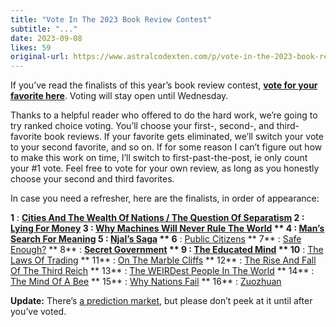```yaml
---
title: "Vote In The 2023 Book Review Contest"
subtitle: "..."
date: 2023-09-08
likes: 59
original-url: https://www.astralcodexten.com/p/vote-in-the-2023-book-review-contest
---
```

If you’ve read the finalists of this year’s book review contest, **[vote for your favorite here](https://forms.gle/yK6Hyv6nt9Kt2X3AA)**. Voting will stay open until Wednesday.

Thanks to a helpful reader who offered to do the hard work, we’re going to try ranked choice voting. You’ll choose your first-, second-, and third-favorite book reviews. If your favorite gets eliminated, we’ll switch your vote to your second favorite, and so on. If for some reason I can’t figure out how to make this work on time, I’ll switch to first-past-the-post, ie only count your #1 vote. Feel free to vote for your own review, as long as you honestly choose your second and third favorites.

In case you need a refresher, here are the finalists, in order of appearance:

 **1** : ****[Cities And The Wealth Of Nations / The Question Of Separatism](/p/your-book-review-cities-and-the-wealth)
 **2** : [Lying For Money](/p/your-book-review-lying-for-money)
 **3** : [Why Machines Will Never Rule The World](/p/your-book-review-why-machines-will) **
4** : [Man’s Search For Meaning](/p/your-book-review-mans-search-for)
 **5** : [Njal’s Saga](/p/your-book-review-njals-saga) **
6** : [Public Citizens](/p/your-book-review-public-citizens) **
7** : [Safe Enough?](/p/your-book-review-safe-enough) **
8** : ****[Secret Government](/p/your-book-review-secret-government) **
9** : [The Educated Mind](/p/your-book-review-the-educated-mind) **
10** : [The Laws Of Trading](/p/your-book-review-the-laws-of-trading) **
11** : [On The Marble Cliffs](/p/your-book-review-on-the-marble-cliffs) **
12** : [The Rise And Fall Of The Third Reich](/p/your-book-review-the-rise-and-fall) **
13** : [The WEIRDest People In The World](/p/your-book-review-the-weirdest-people) **
14** : [The Mind Of A Bee](/p/your-book-review-the-mind-of-a-bee) **
15** : [Why Nations Fail](/p/your-book-review-why-nations-fail) **
16** : [Zuozhuan](/p/your-book-review-zuozhuan)

 **Update:** There’s [a prediction market](https://manifold.markets/MichaelWheatley/which-book-review-will-win-the-2023), but please don’t peek at it until after you’ve voted.
